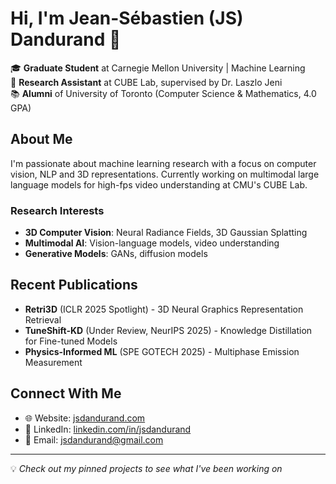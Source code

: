 # Hi, I'm Jean-Sébastien (JS) Dandurand 👋

🎓 **Graduate Student** at Carnegie Mellon University | Machine Learning  
🔬 **Research Assistant** at CUBE Lab, supervised by Dr. Laszlo Jeni  
📚 **Alumni** of University of Toronto (Computer Science & Mathematics, 4.0 GPA)

## About Me

I'm passionate about machine learning research with a focus on computer vision, NLP and 3D representations. Currently working on multimodal large language models for high-fps video understanding at CMU's CUBE Lab.

### Research Interests
- **3D Computer Vision**: Neural Radiance Fields, 3D Gaussian Splatting
- **Multimodal AI**: Vision-language models, video understanding
- **Generative Models**: GANs, diffusion models

## Recent Publications

- **Retri3D** (ICLR 2025 Spotlight) - 3D Neural Graphics Representation Retrieval
- **TuneShift-KD** (Under Review, NeurIPS 2025) - Knowledge Distillation for Fine-tuned Models
- **Physics-Informed ML** (SPE GOTECH 2025) - Multiphase Emission Measurement

## Connect With Me

- 🌐 Website: [jsdandurand.com](https://jsdandurand.com)
- 💼 LinkedIn: [linkedin.com/in/jsdandurand](https://linkedin.com/in/jsdandurand)
- 📧 Email: jsdandurand@gmail.com

---
💡 *Check out my pinned projects to see what I've been working on*

